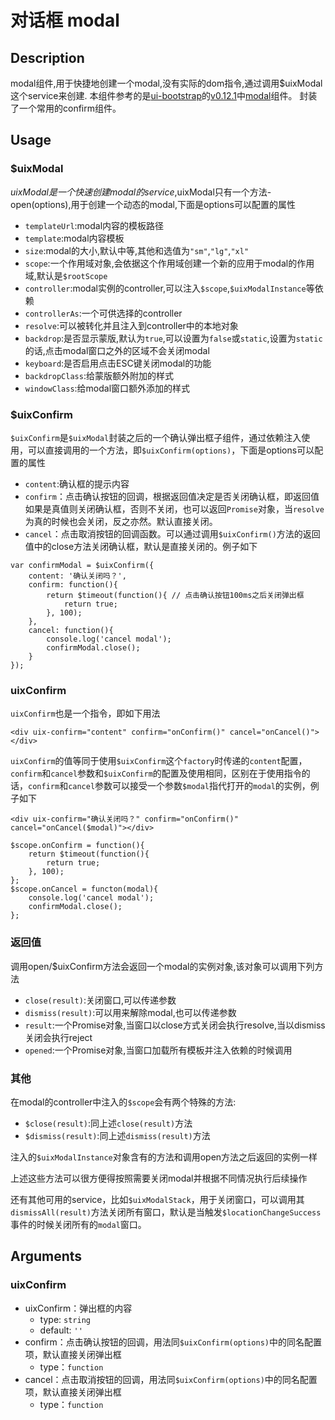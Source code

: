 # 对话框 modal
## Description

modal组件,用于快捷地创建一个modal,没有实际的dom指令,通过调用$uixModal这个service来创建.
本组件参考的是[ui-bootstrap](https://github.com/angular-ui/bootstrap)的[v0.12.1](https://github.com/angular-ui/bootstrap/tree/0.12.1)中[modal](https://github.com/angular-ui/bootstrap/blob/0.12.1/src/modal/modal.js)组件。
封装了一个常用的confirm组件。

## Usage

### $uixModal

$uixModal是一个快速创建modal的service,$uixModal只有一个方法-open(options),用于创建一个动态的modal,下面是options可以配置的属性

- `templateUrl`:modal内容的模板路径
- `template`:modal内容模板
- `size`:modal的大小,默认中等,其他和选值为`"sm"`,`"lg"`,`"xl"`
- `scope`:一个作用域对象,会依据这个作用域创建一个新的应用于modal的作用域,默认是`$rootScope`
- `controller`:modal实例的controller,可以注入`$scope`,`$uixModalInstance`等依赖
- `controllerAs`:一个可供选择的controller
- `resolve`:可以被转化并且注入到controller中的本地对象
- `backdrop`:是否显示蒙版,默认为`true`,可以设置为`false`或`static`,设置为`static`的话,点击modal窗口之外的区域不会关闭modal
- `keyboard`:是否启用点击ESC键关闭modal的功能
- `backdropClass`:给蒙版额外附加的样式
- `windowClass`:给modal窗口额外添加的样式  

### $uixConfirm

`$uixConfirm`是`$uixModal`封装之后的一个确认弹出框子组件，通过依赖注入使用，可以直接调用的一个方法，即`$uixConfirm(options)`，下面是options可以配置的属性

- `content`:确认框的提示内容
- `confirm`：点击确认按钮的回调，根据返回值决定是否关闭确认框，即返回值如果是真值则关闭确认框，否则不关闭，也可以返回`Promise`对象，当`resolve`为真的时候也会关闭，反之亦然。默认直接关闭。
- `cancel`：点击取消按钮的回调函数。可以通过调用`$uixConfirm()`方法的返回值中的close方法关闭确认框，默认是直接关闭的。例子如下

```
var confirmModal = $uixConfirm({
	content: '确认关闭吗？',
	confirm: function(){
		return $timeout(function(){ // 点击确认按钮100ms之后关闭弹出框
			return true;
		}, 100);
	},
	cancel: function(){
		console.log('cancel modal');
		confirmModal.close();
	}
});
```

### uixConfirm

`uixConfirm`也是一个指令，即如下用法

```
<div uix-confirm="content" confirm="onConfirm()" cancel="onCancel()"></div>
```
`uixConfirm`的值等同于使用`$uixConfirm`这个`factory`时传递的`content`配置，`confirm`和`cancel`参数和`$uixConfirm`的配置及使用相同，区别在于使用指令的话，`confirm`和`cancel`参数可以接受一个参数`$modal`指代打开的`modal`的实例，例子如下

```
<div uix-confirm="确认关闭吗？" confirm="onConfirm()" cancel="onCancel($modal)"></div>

$scope.onConfirm = function(){
	return $timeout(function(){
		return true;
	}, 100);
};
$scope.onCancel = functon(modal){
	console.log('cancel modal');
	confirmModal.close();
};
```
###  返回值
调用open/$uixConfirm方法会返回一个modal的实例对象,该对象可以调用下列方法

- `close(result)`:关闭窗口,可以传递参数
- `dismiss(result)`:可以用来解除modal,也可以传递参数
- `result`:一个Promise对象,当窗口以close方式关闭会执行resolve,当以dismiss关闭会执行reject
- `opened`:一个Promise对象,当窗口加载所有模板并注入依赖的时候调用

### 其他

在modal的controller中注入的`$scope`会有两个特殊的方法:

- `$close(result)`:同上述`close(result)`方法
- `$dismiss(result)`:同上述`dismiss(result)`方法

注入的`$uixModalInstance`对象含有的方法和调用open方法之后返回的实例一样

上述这些方法可以很方便得按照需要关闭modal并根据不同情况执行后续操作

还有其他可用的service，比如`$uixModalStack`，用于关闭窗口，可以调用其`dismissAll(result)`方法关闭所有窗口，默认是当触发`$locationChangeSuccess`事件的时候关闭所有的`modal`窗口。

## Arguments
### uixConfirm

- uixConfirm：弹出框的内容
	- type: `string`
	- default: `''`
- confirm：点击确认按钮的回调，用法同`$uixConfirm(options)`中的同名配置项，默认直接关闭弹出框
	- type：`function`
- cancel：点击取消按钮的回调，用法同`$uixConfirm(options)`中的同名配置项，默认直接关闭弹出框
	- type：`function`

